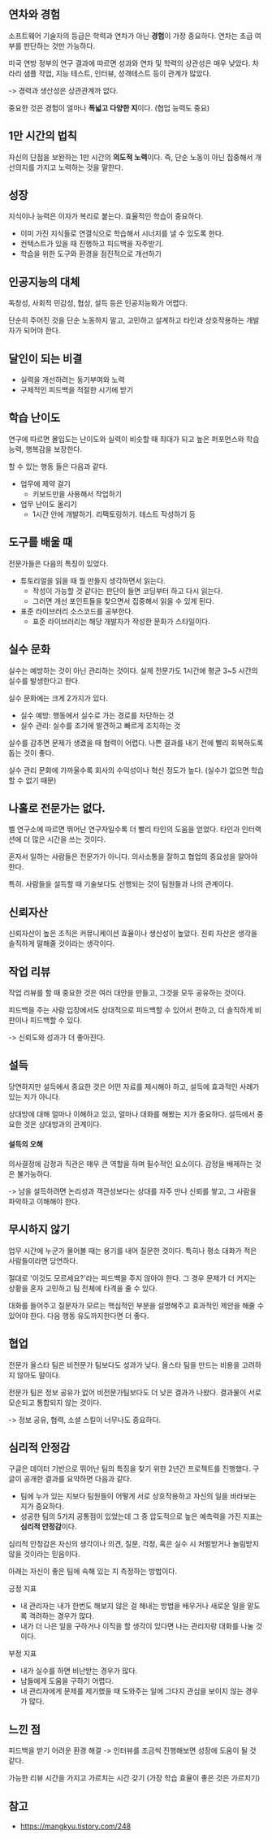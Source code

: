 ## 연차와 경험

소프트웨어 기술자의 등급은 학력과 연차가 아닌 **경험**이 가장 중요하다. 연차는 초급 여부를 판단하는 것만 가능하다.

미국 연방 정부의 연구 결과에 따르면 성과와 연차 및 학력의 상관성은 매우 낮았다. 차라리 샘플 작업, 지능 테스트, 인터뷰, 성격테스트 등이 관계가 많았다.

-> 경력과 생산성은 상관관계까 없다.

중요한 것은 경험이 얼마나 **폭넓고 다양한 지**이다. (협업 능력도 중요)

## 1만 시간의 법칙

자신의 단점을 보완하는 1만 시간의 **의도적 노력**이다. 즉, 단순 노동이 아닌 집중해서 개선의지를 가지고 노력하는 것을 말한다.

## 성장

지식이나 능력은 이자가 복리로 붙는다. 효율적인 학습이 중요하다.
- 이미 가진 지식들로 연결식으로 학습해서 시너지를 낼 수 있도록 한다.
- 컨텍스트가 있을 때 진행하고 피드백을 자주받기.
- 학습을 위한 도구와 환경을 점진적으로 개선하기

## 인공지능의 대체

독창성, 사회적 민감성, 협상, 설득 등은 인공지능화가 어렵다.

단순히 주어진 것을 단순 노동하지 말고, 고민하고 설계하고 타인과 상호작용하는 개발자가 되어야 한다.

## 달인이 되는 비결

- 실력을 개선하려는 동기부여와 노력
- 구체적인 피드백을 적절한 시기에 받기


## 학습 난이도

연구에 따르면 몰입도는 난이도와 실력이 비슷할 때 최대가 되고 높은 퍼포먼스와 학습 능력, 행복감을 보장한다.

할 수 있는 행동 들은 다음과 같다.
- 업무에 제약 걸기
  - 키보드만을 사용해서 작업하기
- 업무 난이도 올리기
  - 1시간 안에 개발하기. 리팩토링하기. 테스트 작성하기 등

## 도구를 배울 때

전문가들은 다음의 특징이 있었다.

- 튜토리얼을 읽을 때 뭘 만들지 생각하면서 읽는다.
  - 작성이 가능할 것 같다는 판단이 들면 코딩부터 하고 다시 읽는다.
  - 그러면 개선 포인트들을 찾으면서 집중해서 읽을 수 있게 된다.
- 표준 라이브러리 소스코드를 공부한다.
  - 표준 라이브러리는 해당 개발자가 작성한 문화가 스타일이다.

## 실수 문화

실수는 예방하는 것이 아닌 관리하는 것이다. 실제 전문가도 1시간에 평균 3~5 시간의 실수를 발생한다고 한다.

실수 문화에는 크게 2가지가 있다.
- 실수 예방: 행동에서 실수로 가는 경로를 차단하는 것
- 실수 관리: 실수를 조기에 발견하고 빠르게 조치하는 것

실수를 감추면 문제가 생겼을 때 협력이 어렵다. 나쁜 결과를 내기 전에 빨리 회복하도록 돕는 것이 좋다.

실수 관리 문화에 가까울수록 회사의 수익성이나 혁신 정도가 높다. (실수가 없으면 학습할 수 없기 때문)

## 나홀로 전문가는 없다.

벨 연구소에 따르면 뛰어난 연구자일수록 더 빨리 타인의 도움을 얻었다. 타인과 인터랙션에 더 많은 시간을 쓰는 것이다.

혼자서 일하는 사람들은 전문가가 아니다. 의사소통을 잘하고 협업의 중요성을 알아야 한다.

특히. 사람들을 설득할 때 기술보다도 선행되는 것이 팀원들과 나의 관계이다.


## 신뢰자산

신뢰자산이 높은 조직은 커뮤니케이션 효율이나 생산성이 높았다. 진뢰 자산은 생각을 솔직하게 말해줄 것이라는 생각이다.

## 작업 리뷰

작업 리뷰를 할 때 중요한 것은 여러 대안을 만들고, 그것을 모두 공유하는 것이다.

피드백을 주는 사람 입장에서도 상대적으로 피드백할 수 있어서 편하고, 더 솔직하게 비판이나 피드백할 수 있다.

-> 신뢰도와 성과가 더 좋아진다.

## 설득

당연하지만 설득에서 중요한 것은 어떤 자료를 제시해야 하고, 설득에 효과적인 사례가 있는 지가 아니다.

상대방에 대해 얼마나 이해하고 있고, 얼마나 대화를 해봤는 지가 중요하다. 설득에서 중요한 것은 상대방과의 관계이다.

#### 설득의 오해

의사결정에 감정과 직관은 매우 큰 역할을 하며 필수적인 요소이다. 감정을 배제하는 것은 불가능하다.

-> 남을 설득하려면 논리성과 객관성보다는 상대를 자주 만나 신뢰를 쌓고, 그 사람을 파악하고 이해해야 한다.

## 무시하지 않기

업무 시간에 누군가 물어볼 때는 용기를 내어 질문한 것이다. 특히나 평소 대화가 적은 사람들이라면 당연하다.

절대로 '이것도 모르세요?'라는 피드백을 주지 않아야 한다. 그 경우 문제가 더 커지는 상황을 혼자 고민하고 팀 전체에 타격을 줄 수 있다.

대화를 들어주고 질문자가 모르는 핵심적인 부분을 설명해주고 효과적인 제안을 해줄 수 있어야 한다. 다음 행동 유도까지한다면 더 좋다.

## 협업

전문가 올스타 팀은 비전문가 팀보다도 성과가 낮다. 올스타 팀을 만드는 비용을 고려하지 않아도 말이다.

전문가 팀은 정보 공유가 없어 비전문가팀보다도 더 낮은 결과가 나왔다. 결과물이 서로 모순되고 통합되지 않는 것이다.

-> 정보 공유, 협력, 소셜 스킬이 너무나도 중요하다.


## 심리적 안정감

구글은 데이터 기반으로 뛰어난 팀의 특징을 찾기 위한 2년간 프로젝트를 진행했다. 구글이 공개한 결과를 요약하면 다음과 같다.
- 팀에 누가 있는 지보다 팀원들이 어떻게 서로 상호작용하고 자신의 일을 바라보는 지가 중요하다.
- 성공한 팀의 5가지 공통점이 있었는데 그 중 압도적으로 높은 예측력을 가진 지표는 **심리적 안정감**이다.

심리적 안정감은 자신의 생각이나 의견, 질문, 걱정, 혹은 실수 시 처벌받거나 놀림받지 않을 것이라는 믿음이다.

아래는 자신이 좋은 팀에 속해 있는 지 측정하는 방법이다.

긍정 지표
- 내 관리자는 내가 한번도 해보지 않은 걸 해내는 방법을 배우거나 새로운 일을 맡도록 격려하는 경우가 많다.
- 내가 더 나은 일을 구하거나 이직을 할 생각이 있다면 나는 관리자랑 대화를 나눌 것이다.

부정 지표
- 내가 실수를 하면 비난받는 경우가 많다.
- 남들에게 도움을 구하기 어렵다.
- 내 관리자에게 문제를 제기했을 때 도와주는 일에 그다지 관심을 보이지 않는 경우가 많다.

## 느낀 점

피드백을 받기 어려운 환경 해결
-> 인터뷰를 조금씩 진행해보면 성장에 도움이 될 것 같다.

가능한 리뷰 시간을 가지고 가르치는 시간 갖기 (가장 학습 효율이 좋은 것은 가르치기)


## 참고

- https://mangkyu.tistory.com/248
